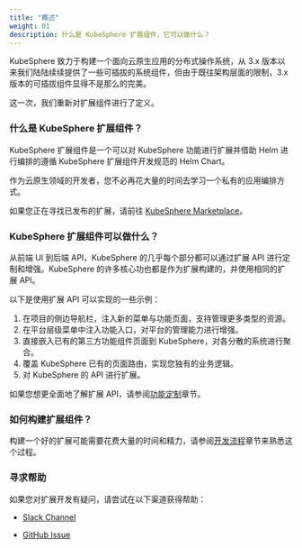 ```yaml
---
title: "概述"
weight: 01
description: 什么是 KubeSphere 扩展组件，它可以做什么？ 
---
```


KubeSphere 致力于构建一个面向云原生应用的分布式操作系统，从 3.x 版本以来我们陆陆续续提供了一些可插拔的系统组件，但由于既往架构层面的限制，3.x 版本的可插拔组件显得不是那么的完美。

这一次，我们重新对扩展组件进行了定义。

### 什么是 KubeSphere 扩展组件？

KubeSphere 扩展组件是一个可以对 KubeSphere 功能进行扩展并借助 Helm 进行编排的遵循 KubeSphere 扩展组件开发规范的 Helm Chart。

作为云原生领域的开发者，您不必再花大量的时间去学习一个私有的应用编排方式。

如果您正在寻找已发布的扩展，请前往 [KubeSphere Marketplace](https://kubesphere.com.cn/extensions/marketplace/)。

### KubeSphere 扩展组件可以做什么？

从前端 UI 到后端 API，KubeSphere 的几乎每个部分都可以通过扩展 API 进行定制和增强。KubeSphere 的许多核心功也都是作为扩展构建的，并使用相同的扩展 API。

以下是使用扩展 API 可以实现的一些示例：

1. 在项目的侧边导航栏，注入新的菜单与功能页面，支持管理更多类型的资源。
2. 在平台层级菜单中注入功能入口，对平台的管理能力进行增强。
3. 直接嵌入已有的第三方功能组件页面到 KubeSphere，对各分散的系统进行聚合。
4. 覆盖 KubeSphere 已有的页面路由，实现您独有的业务逻辑。
5. 对 KubeSphere 的 API 进行扩展。

如果您想更全面地了解扩展 API，请参阅[功能定制](../../feature-customization/)章节。

### 如何构建扩展组件？

构建一个好的扩展可能需要花费大量的时间和精力，请参阅[开发流程](../../development-procedure/)章节来熟悉这个过程。


### 寻求帮助

如果您对扩展开发有疑问，请尝试在以下渠道获得帮助：

* [Slack Channel](https://join.slack.com/t/kubesphere/shared_invite/enQtNTE3MDIxNzUxNzQ0LTZkNTdkYWNiYTVkMTM5ZThhODY1MjAyZmVlYWEwZmQ3ODQ1NmM1MGVkNWEzZTRhNzk0MzM5MmY4NDc3ZWVhMjE)

* [GitHub Issue](https://github.com/kubesphere/kubesphere/issues/new/choose)
